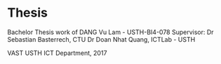 # Thesis
Bachelor Thesis work of DANG Vu Lam - USTH-BI4-078
Supervisor: Dr Sebastian Basterrech, CTU
            Dr Doan Nhat Quang, ICTLab - USTH

VAST USTH ICT Department, 2017
